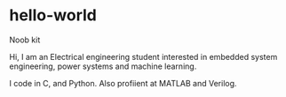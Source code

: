 # hello-world
Noob kit

Hi, I am an Electrical engineering student interested in embedded system engineering, power systems and machine learning.

I code in C, and Python. Also profiient at MATLAB and Verilog.

